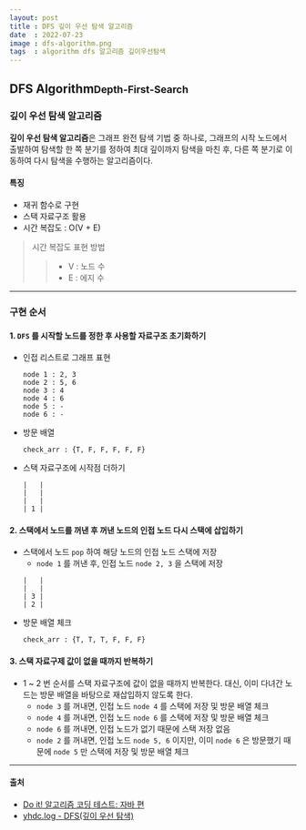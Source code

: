 ```yaml
---
layout: post
title : DFS 깊이 우선 탐색 알고리즘
date  : 2022-07-23
image : dfs-algorithm.png
tags  : algorithm dfs 알고리즘 깊이우선탐색
---
```


## DFS Algorithm<small>Depth-First-Search</small>
### 깊이 우선 탐색 알고리즘
**깊이 우선 탐색 알고리즘**은 그래프 완전 탐색 기법 중 하나로, 그래프의 시작 노드에서 출발하여 탐색할 한 쪽 분기를 정하여 최대 깊이까지 탐색을 마친 후, 다른 쪽 분기로 이동하여 다시 탐색을 수행하는 알고리즘이다.

#### 특징
- 재귀 함수로 구현
- 스택 자료구조 활용
- 시간 복잡도 : O(V + E)

> 시간 복잡도 표현 방법
>> - V : 노드 수
>> - E : 에지 수

---

### 구현 순서
#### 1. `DFS` 를 시작할 노드를 정한 후 사용할 자료구조 초기화하기
- 인접 리스트로 그래프 표현
  ```
  node 1 : 2, 3
  node 2 : 5, 6
  node 3 : 4
  node 4 : 6
  node 5 : -
  node 6 : -
  ```
- 방문 배열
  ```
  check_arr : {T, F, F, F, F, F}
  ```
- 스택 자료구조에 시작점 더하기
  ```
  |   |
  |   |
  |   |
  | 1 |
  ```

#### 2. 스택에서 노드를 꺼낸 후 꺼낸 노드의 인접 노드 다시 스택에 삽입하기
- 스택에서 노드 `pop` 하여 해당 노드의 인접 노드 스택에 저장
  - `node 1` 를 꺼낸 후, 인접 노드 `node 2, 3` 을 스택에 저장
  ```
  |   |
  |   |
  | 3 |
  | 2 |
  ```
- 방문 배열 체크
  ```
  check_arr : {T, T, T, F, F, F}
  ```

#### 3. 스택 자료구제 값이 없을 때까지 반복하기
- 1 ~ 2 번 순서를 스택 자료구조에 값이 없을 때까지 반복한다. 대신, 이미 다녀간 노드는 방문 배열을 바탕으로 재삽입하지 않도록 한다.
  - `node 3` 를 꺼내면, 인접 노드 `node 4` 를 스택에 저장 및 방문 배열 체크
  - `node 4` 를 꺼내면, 인접 노드 `node 6` 를 스택에 저장 및 방문 배열 체크
  - `node 6` 를 꺼내면, 인접 노드가 없기 때문에 스택 저장 없음
  - `node 2` 를 꺼내면, 인접 노드 `node 5, 6` 이지만, 이미 `node 6` 은 방문했기 때문에 `node 5` 만 스택에 저장 및 방문 배열 체크

---

#### 출처
- [Do it! 알고리즘 코딩 테스트: 자바 편](http://www.kyobobook.co.kr/product/detailViewKor.laf?mallGb=KOR&ejkGb=KOR&barcode=9791163033448)
- [yhdc.log - DFS(깊이 우선 탐색)](https://velog.io/@yhdc/DFS)
